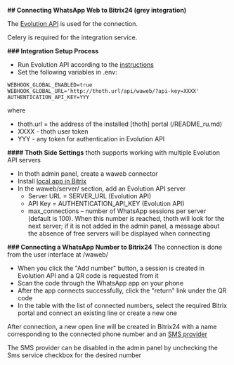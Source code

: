 **## Connecting WhatsApp Web to Bitrix24 (grey integration)**

The [Evolution API](https://github.com/EvolutionAPI/evolution-api) is used for the connection.

Celery is required for the integration service.

**### Integration Setup Process**

+ Run Evolution API according to the [instructions](https://doc.evolution-api.com/v2/en/get-started/introduction)
+ Set the following variables in .env:
```
WEBHOOK_GLOBAL_ENABLED=true
WEBHOOK_GLOBAL_URL='http://thoth.url/api/waweb/?api-key=XXXX'
AUTHENTICATION_API_KEY=YYY
```

where
+ thoth.url = the address of the installed [thoth] portal (/README_ru.md)
+ XXXX - thoth user token
+ YYY - any token for authentication in Evolution API

**#### Thoth Side Settings**
thoth supports working with multiple Evolution API servers
+ In thoth admin panel, create a waweb connector
+ Install [local app in Bitrix](bitrix.md)
+ In the waweb/server/ section, add an Evolution API server
  + Server URL = SERVER_URL (Evolution API)
  + API Key = AUTHENTICATION_API_KEY (Evolution API)
  + max_connections – number of WhatsApp sessions per server (default is 100). When this number is reached, thoth will look for the next server; if it is not added in the admin panel, a message about the absence of free servers will be displayed when connecting

**### Connecting a WhatsApp Number to Bitrix24**
The connection is done from the user interface at /waweb/
+ When you click the "Add number" button, a session is created in Evolution API and a QR code is requested from it
+ Scan the code through the WhatsApp app on your phone
+ After the app connects successfully, click the "return" link under the QR code
+ In the table with the list of connected numbers, select the required Bitrix portal and connect an existing line or create a new one

After connection, a new open line will be created in Bitrix24 with a name corresponding to the connected phone number and an [SMS provider](messageservice.md)

The SMS provider can be disabled in the admin panel by unchecking the Sms service checkbox for the desired number
